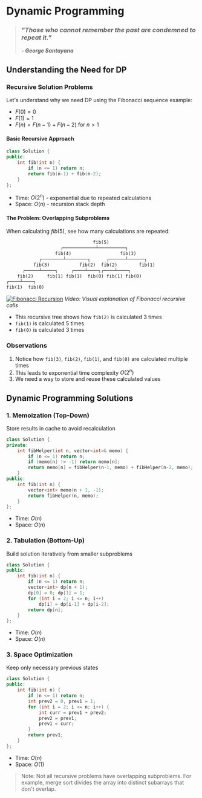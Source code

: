 # Dynamic Programming

> ### *"Those who cannot remember the past are condemned to repeat it."*
> ***- George Santayana***

## Understanding the Need for DP

### Recursive Solution Problems
Let's understand why we need DP using the Fibonacci sequence example:
- $F(0) = 0$
- $F(1) = 1$
- $F(n) = F(n-1) + F(n-2)$ for $n > 1$

#### Basic Recursive Approach
```cpp
class Solution {
public:
    int fib(int n) {
        if (n <= 1) return n;
        return fib(n-1) + fib(n-2);
    }
};
```
- Time: $O(2^n)$ - exponential due to repeated calculations
- Space: $O(n)$ - recursion stack depth

#### The Problem: Overlapping Subproblems
When calculating $fib(5)$, see how many calculations are repeated:
```txt
                                fib(5)
                    ┌────────────┴──────────┐
                  fib(4)                  fib(3)
            ┌────────┴────────┐      ┌──────┴──────┐
          fib(3)           fib(2)  fib(2)        fib(1)
      ┌─────┴─────┐     ┌────┴────┐┌────┴────┐
    fib(2)     fib(1) fib(1)  fib(0) fib(1) fib(0)
┌────┴────┐
fib(1)  fib(0)
```
[![Fibonacci Recursion](https://img.youtube.com/vi/mrPoy2-i32s/0.jpg)](https://www.youtube.com/watch?v=mrPoy2-i32s)
*Video: Visual explanation of Fibonacci recursive calls*



- This recursive tree shows how `fib(2)` is calculated 3 times
- `fib(1)` is calculated 5 times
- `fib(0)` is calculated 3 times

### Observations
1. Notice how `fib(3)`, `fib(2)`, `fib(1)`, and `fib(0)` are calculated multiple times
2. This leads to exponential time complexity $O(2^n)$
3. We need a way to store and reuse these calculated values

## Dynamic Programming Solutions

### 1. Memoization (Top-Down)
Store results in cache to avoid recalculation
```cpp
class Solution {
private:
    int fibHelper(int n, vector<int>& memo) {
        if (n <= 1) return n;
        if (memo[n] != -1) return memo[n];
        return memo[n] = fibHelper(n-1, memo) + fibHelper(n-2, memo);
    }
public:
    int fib(int n) {
        vector<int> memo(n + 1, -1);
        return fibHelper(n, memo);
    }
};
```
- Time: $O(n)$
- Space: $O(n)$

### 2. Tabulation (Bottom-Up)
Build solution iteratively from smaller subproblems
```cpp
class Solution {
public:
    int fib(int n) {
        if (n <= 1) return n;
        vector<int> dp(n + 1);
        dp[0] = 0; dp[1] = 1;
        for (int i = 2; i <= n; i++)
            dp[i] = dp[i-1] + dp[i-2];
        return dp[n];
    }
};
```
- Time: $O(n)$
- Space: $O(n)$

### 3. Space Optimization
Keep only necessary previous states
```cpp
class Solution {
public:
    int fib(int n) {
        if (n <= 1) return n;
        int prev2 = 0, prev1 = 1;
        for (int i = 2; i <= n; i++) {
            int curr = prev1 + prev2;
            prev2 = prev1;
            prev1 = curr;
        }
        return prev1;
    }
};
```
- Time: $O(n)$
- Space: $O(1)$

> Note: Not all recursive problems have overlapping subproblems. For example, merge sort divides the array into distinct subarrays that don't overlap.

